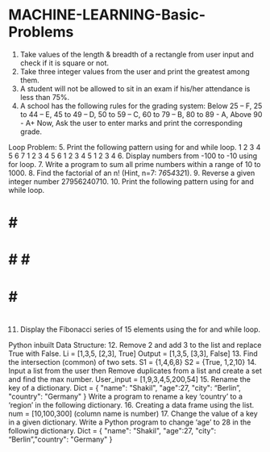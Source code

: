 # MACHINE-LEARNING-Basic-Problems
1. Take values of the length & breadth of a rectangle from user input and check if it is square or not.
2. Take three integer values from the user and print the greatest among them.
3. A student will not be allowed to sit in an exam if his/her attendance is less than 75%.
4. A school has the following rules for the grading system:
Below 25 – F, 25 to 44 – E, 45 to 49 – D, 50 to 59 – C, 60 to 79 – B, 80 to 89 - A, Above 90 - A+
Now, Ask the user to enter marks and print the corresponding grade.

Loop Problem:
5. Print the following pattern using for and while loop.
1 2 3 4 5 6 7
1 2 3 4 5 6
1 2 3 4 5
1 2 3 4
6. Display numbers from -100 to -10 using for loop.
7. Write a program to sum all prime numbers within a range of 10 to 1000.
8. Find the factorial of an n! (Hint, n=7: 7*6*5*4*3*2*1).
9. Reverse a given integer number 27956240710.
10. Print the following pattern using for and while loop.
# # #
# # # #
# # #
# #
11. Display the Fibonacci series of 15 elements using the for and while loop.

Python inbuilt Data Structure:
12. Remove 2 and add 3 to the list and replace True with False.
Li = [1,3,5, [2,3], True]
Output = [1,3,5, [3,3], False]
13. Find the intersection (common) of two sets.
S1 = {1,4,6,8}
S2 = {True, 1,2,10}
14. Input a list from the user then Remove duplicates from a list and create a set and find the max
number. User_input = [1,9,3,4,5,200,54]
15. Rename the key of a dictionary.
Dict = { "name": "Shakil", "age":27, "city": “Berlin”, "country": "Germany" }
Write a program to rename a key ‘country’ to a ‘region’ in the following dictionary.
16. Creating a data frame using the list.
num = [10,100,300] (column name is number)
17. Change the value of a key in a given dictionary.
Write a Python program to change ‘age’ to 28 in the following dictionary.
Dict = { "name": "Shakil", "age":27, "city": “Berlin”,"country": "Germany" }
